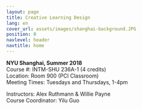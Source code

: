 ```yaml
---
layout: page
title: Creative Learning Design
lang: en
cover_url: assets/images/shanghai-background.JPG
position: 0
navlevel: header
navtitle: home
---
```

**NYU Shanghai, Summer 2018**  
Course #: INTM-SHU 236A-1 (4 credits)  
Location: Room 900 (PCI Classroom)  
Meeting Times: Tuesdays and Thursdays, 1-4pm  

Instructors: Alex Ruthmann & Willie Payne  
Course Coordinator: Yilu Guo
